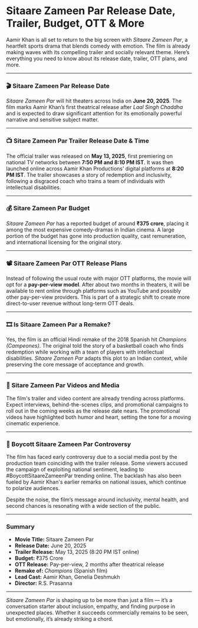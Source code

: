 # Sitaare Zameen Par Release Date, Trailer, Budget, OTT & More

Aamir Khan is all set to return to the big screen with *Sitaare Zameen Par*, a heartfelt sports drama that blends comedy with emotion. The film is already making waves with its compelling trailer and socially relevant theme. Here’s everything you need to know about its release date, trailer, OTT plans, and more.

---

### 🎬 Sitaare Zameen Par Release Date

*Sitaare Zameen Par* will hit theaters across India on **June 20, 2025**. The film marks Aamir Khan’s first theatrical release after *Laal Singh Chaddha* and is expected to draw significant attention for its emotionally powerful narrative and sensitive subject matter.

---

### 📺 Sitare Zameen Par Trailer Release Date & Time

The official trailer was released on **May 13, 2025**, first premiering on national TV networks between **7:50 PM and 8:10 PM IST**. It was then launched online across Aamir Khan Productions’ digital platforms at **8:20 PM IST**. The trailer showcases a story of redemption and inclusivity, following a disgraced coach who trains a team of individuals with intellectual disabilities.

---

### 💰 Sitare Zameen Par Budget

*Sitaare Zameen Par* has a reported budget of around **₹375 crore**, placing it among the most expensive comedy-dramas in Indian cinema. A large portion of the budget has gone into production quality, cast remuneration, and international licensing for the original story.

---

### 📽 Sitaare Zameen Par OTT Release Plans

Instead of following the usual route with major OTT platforms, the movie will opt for a **pay-per-view model**. After about two months in theaters, it will be available to rent online through platforms such as YouTube and possibly other pay-per-view providers. This is part of a strategic shift to create more direct-to-user revenue without long-term OTT deals.

---

### 🎞 Is Sitaare Zameen Par a Remake?

Yes, the film is an official Hindi remake of the 2018 Spanish hit *Champions (Campeones)*. The original told the story of a basketball coach who finds redemption while working with a team of players with intellectual disabilities. *Sitaare Zameen Par* adapts this plot to an Indian context, while preserving the core message of acceptance and growth.

---

### 🎥 Sitare Zameen Par Videos and Media

The film's trailer and video content are already trending across platforms. Expect interviews, behind-the-scenes clips, and promotional campaigns to roll out in the coming weeks as the release date nears. The promotional videos have highlighted both humor and heart, setting the tone for a moving cinematic experience.

---

### 🚫 Boycott Sitaare Zameen Par Controversy

The film has faced early controversy due to a social media post by the production team coinciding with the trailer release. Some viewers accused the campaign of exploiting national sentiment, leading to #BoycottSitaareZameenPar trending online. The backlash has also been fueled by Aamir Khan's earlier remarks on national issues, which continue to polarize audiences.

Despite the noise, the film’s message around inclusivity, mental health, and second chances is resonating with a wide section of the public.

---

### Summary

* **Movie Title:** Sitaare Zameen Par
* **Release Date:** June 20, 2025
* **Trailer Release:** May 13, 2025 (8:20 PM IST online)
* **Budget:** ₹375 Crore
* **OTT Release:** Pay-per-view, 2 months after theatrical release
* **Remake of:** *Champions* (Spanish film)
* **Lead Cast:** Aamir Khan, Genelia Deshmukh
* **Director:** R.S. Prasanna

---

*Sitaare Zameen Par* is shaping up to be more than just a film — it’s a conversation starter about inclusion, empathy, and finding purpose in unexpected places. Whether it succeeds commercially remains to be seen, but emotionally, it’s already striking a chord.
